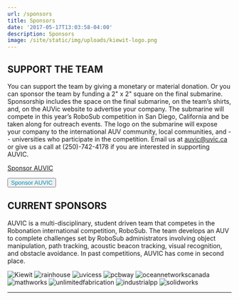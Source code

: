 ```yaml
---
url: /sponsors
title: Sponsors
date: '2017-05-17T13:03:58-04:00'
description: Sponsors
image: /site/static/img/uploads/kiewit-logo.png
---
```

## SUPPORT THE TEAM

You can support the team by giving a monetary or material donation. Or you can sponsor the team by funding a 2" x 2" square on the final submarine. Sponsorship includes the space on the final submarine, on the team’s shirts, and, on the AUVic website to advertise your company. The submarine will compete in this year’s RoboSub competition in San Diego, California and be taken along for outreach events. The logo on the submarine will expose your company to the international AUV community, local communities, and -- universities who participate in the competition. Email us at auvic@uvic.ca or give us a call at (250)-742-4178 if you are interested in supporting AUVIC.

[Sponsor AUVIC](https://extrweb.uvic.ca/donate-online/auvic)

<a href="https://extrweb.uvic.ca/donate-online/auvic">
<button style="color:#008CBA;" type="button">Sponsor AUVIC</button>
</a>

## CURRENT SPONSORS

AUVIC is a multi-disciplinary, student driven team that competes in the Robonation international competition, RoboSub. The team develops an AUV to complete challenges set by RoboSub administrators involving object manipulation, path tracking, acoustic beacon tracking, visual recognition, and obstacle avoidance. In past competitions, AUVIC has come in second place.

![Kiewit](/img/kiewit-logo.png)
![rainhouse](/img/rainhouse-logo.png)
![uvicess](/img/uvicess-logo.png)
![pcbway](/img/pcbway-logo.png)
![oceannetworkscanada](/img/oceannetworkscanada-logo.png)
![mathworks](/img/mathworks-logo.png)
![unlimitedfabrication](/img/unlimitedfabrication-logo.png)
![industrialpp](/img/industrialpp-logo.png)
![solidworks](/img/solidworks-logo.png)

- - -
